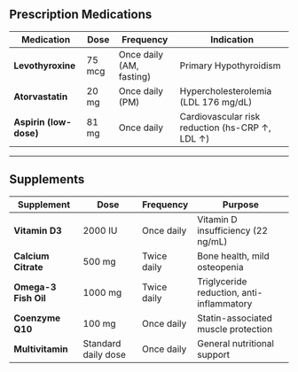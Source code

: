 
## Prescription Medications

| Medication                | Dose                | Frequency           | Indication                        |
|---------------------------|---------------------|---------------------|-----------------------------------|
| **Levothyroxine**         | 75 mcg              | Once daily (AM, fasting) | Primary Hypothyroidism            |
| **Atorvastatin**          | 20 mg               | Once daily (PM)     | Hypercholesterolemia (LDL 176 mg/dL) |
| **Aspirin (low-dose)**    | 81 mg               | Once daily          | Cardiovascular risk reduction (hs-CRP ↑, LDL ↑) |

---

## Supplements

| Supplement                 | Dose                | Frequency           | Purpose                           |
|----------------------------|---------------------|---------------------|-----------------------------------|
| **Vitamin D3**             | 2000 IU             | Once daily          | Vitamin D insufficiency (22 ng/mL) |
| **Calcium Citrate**        | 500 mg              | Twice daily         | Bone health, mild osteopenia      |
| **Omega-3 Fish Oil**       | 1000 mg             | Twice daily         | Triglyceride reduction, anti-inflammatory |
| **Coenzyme Q10**           | 100 mg              | Once daily          | Statin-associated muscle protection |
| **Multivitamin**           | Standard daily dose | Once daily          | General nutritional support       |

 
